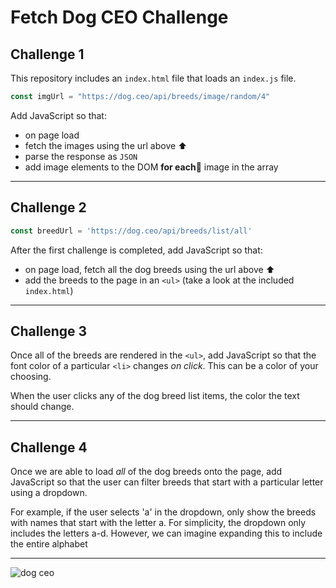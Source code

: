 # Fetch Dog CEO Challenge

## Challenge 1

This repository includes an `index.html` file that loads an `index.js` file.

```js
const imgUrl = "https://dog.ceo/api/breeds/image/random/4"
```

Add JavaScript so that:

- on page load
- fetch the images using the url above ⬆️
- parse the response as `JSON`
- add image elements to the DOM **for each**🤔 image in the array

---

## Challenge 2

```js
const breedUrl = 'https://dog.ceo/api/breeds/list/all'
```

After the first challenge is completed, add JavaScript so that:

- on page load, fetch all the dog breeds using the url above ⬆️
- add the breeds to the page in an `<ul>` (take a look at the included `index.html`)

---

## Challenge 3

Once all of the breeds are rendered in the `<ul>`, add JavaScript so that the
font color of a particular `<li>` changes _on click_. This can be a color of
your choosing.

When the user clicks any of the dog breed list items, the color the text should
change.

---

## Challenge 4

Once we are able to load _all_ of the dog breeds onto the page, add JavaScript
so that the user can filter breeds that start with a particular letter using a
dropdown.

For example, if the user selects 'a' in the dropdown, only show the breeds with
names that start with the letter a. For simplicity, the dropdown only includes
the letters a-d. However, we can imagine expanding this to include the entire
alphabet

---

![dog ceo](https://dog.ceo/img/dog.jpg)

